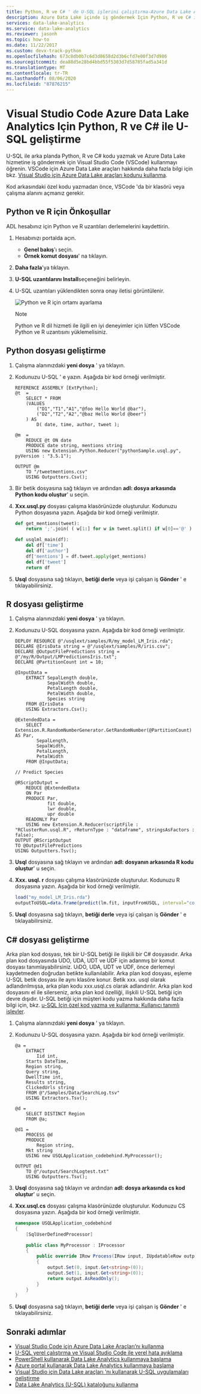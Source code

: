 ```yaml
---
title: Python, R ve C# ' de U-SQL işlerini çalıştırma-Azure Data Lake Analytics
description: Azure Data Lake içinde iş göndermek Için Python, R ve C# ile arkasındaki kodu nasıl kullanacağınızı öğrenin.
services: data-lake-analytics
ms.service: data-lake-analytics
ms.reviewer: jasonh
ms.topic: how-to
ms.date: 11/22/2017
ms.custom: devx-track-python
ms.openlocfilehash: 673c8db0b7c6d3d8658d2d3b6cfd7e00f3d7d986
ms.sourcegitcommit: dea88d5e28bd4bbd55f5303d7d58785fad5a341d
ms.translationtype: MT
ms.contentlocale: tr-TR
ms.lasthandoff: 08/06/2020
ms.locfileid: "87876215"
---
```

# <a name="develop-u-sql-with-python-r-and-c-for-azure-data-lake-analytics-in-visual-studio-code"></a>Visual Studio Code Azure Data Lake Analytics Için Python, R ve C# ile U-SQL geliştirme
U-SQL ile arka planda Python, R ve C# kodu yazmak ve Azure Data Lake hizmetine iş göndermek için Visual Studio Code (VSCode) kullanmayı öğrenin. VSCode için Azure Data Lake araçları hakkında daha fazla bilgi için bkz. [Visual Studio için Azure Data Lake araçları kodunu kullanma](data-lake-analytics-data-lake-tools-for-vscode.md).

Kod arkasındaki özel kodu yazmadan önce, VSCode 'da bir klasörü veya çalışma alanını açmanız gerekir.


## <a name="prerequisites-for-python-and-r"></a>Python ve R için Önkoşullar
ADL hesabınız için Python ve R uzantıları derlemelerini kaydettirin. 
1. Hesabınızı portalda açın.
   - **Genel bakış**'ı seçin. 
   - **Örnek komut dosyası**' na tıklayın.
2. **Daha fazla**'ya tıklayın.
3. **U-SQL uzantılarını Install**seçeneğini belirleyin. 
4. U-SQL uzantıları yüklendikten sonra onay iletisi görüntülenir. 

   ![Python ve R için ortamı ayarlama](./media/data-lake-analytics-data-lake-tools-for-vscode/setup-the-enrionment-for-python-and-r.png)

   > [!Note]
   > Python ve R dil hizmeti ile ilgili en iyi deneyimler için lütfen VSCode Python ve R uzantısını yüklemelisiniz. 

## <a name="develop-python-file"></a>Python dosyası geliştirme
1. Çalışma alanınızdaki **yeni dosya** ' ya tıklayın.
2. Kodunuzu U-SQL ' e yazın. Aşağıda bir kod örneği verilmiştir.
    ```U-SQL
    REFERENCE ASSEMBLY [ExtPython];
    @t  = 
        SELECT * FROM 
        (VALUES
            ("D1","T1","A1","@foo Hello World @bar"),
            ("D2","T2","A2","@baz Hello World @beer")
        ) AS 
            D( date, time, author, tweet );

    @m  =
        REDUCE @t ON date
        PRODUCE date string, mentions string
        USING new Extension.Python.Reducer("pythonSample.usql.py", pyVersion : "3.5.1");

    OUTPUT @m
        TO "/tweetmentions.csv"
        USING Outputters.Csv();
    ```
    
3. Bir betik dosyasına sağ tıklayın ve ardından **adl: dosya arkasında Python kodu oluştur**' u seçin. 
4. **Xxx.usql.py** dosyası çalışma klasörünüzde oluşturulur. Kodunuzu Python dosyasına yazın. Aşağıda bir kod örneği verilmiştir.

    ```Python
    def get_mentions(tweet):
        return ';'.join( ( w[1:] for w in tweet.split() if w[0]=='@' ) )

    def usqlml_main(df):
        del df['time']
        del df['author']
        df['mentions'] = df.tweet.apply(get_mentions)
        del df['tweet']
        return df
    ```
5. **Usql** dosyasına sağ tıklayın, **betiği derle** veya işi çalışan iş **Gönder** ' e tıklayabilirsiniz.

## <a name="develop-r-file"></a>R dosyası geliştirme
1. Çalışma alanınızdaki **yeni dosya** ' ya tıklayın.
2. Kodunuzu U-SQL dosyasına yazın. Aşağıda bir kod örneği verilmiştir.
    ```U-SQL
    DEPLOY RESOURCE @"/usqlext/samples/R/my_model_LM_Iris.rda";
    DECLARE @IrisData string = @"/usqlext/samples/R/iris.csv";
    DECLARE @OutputFilePredictions string = @"/my/R/Output/LMPredictionsIris.txt";
    DECLARE @PartitionCount int = 10;

    @InputData =
        EXTRACT SepalLength double,
                SepalWidth double,
                PetalLength double,
                PetalWidth double,
                Species string
        FROM @IrisData
        USING Extractors.Csv();

    @ExtendedData =
        SELECT Extension.R.RandomNumberGenerator.GetRandomNumber(@PartitionCount) AS Par,
            SepalLength,
            SepalWidth,
            PetalLength,
            PetalWidth
        FROM @InputData;

    // Predict Species

    @RScriptOutput =
        REDUCE @ExtendedData
        ON Par
        PRODUCE Par,
                fit double,
                lwr double,
                upr double
        READONLY Par
        USING new Extension.R.Reducer(scriptFile : "RClusterRun.usql.R", rReturnType : "dataframe", stringsAsFactors : false);
    OUTPUT @RScriptOutput
    TO @OutputFilePredictions
    USING Outputters.Tsv();
    ```
3. **Usql** dosyasına sağ tıklayın ve ardından **adl: dosyanın arkasında R kodu oluştur**' u seçin. 
4. **Xxx. usql. r** dosyası çalışma klasörünüzde oluşturulur. Kodunuzu R dosyasına yazın. Aşağıda bir kod örneği verilmiştir.

    ```R
    load("my_model_LM_Iris.rda")
    outputToUSQL=data.frame(predict(lm.fit, inputFromUSQL, interval="confidence"))
    ```
5. **Usql** dosyasına sağ tıklayın, **betiği derle** veya işi çalışan iş **Gönder** ' e tıklayabilirsiniz.

## <a name="develop-c-file"></a>C# dosyası geliştirme
Arka plan kod dosyası, tek bir U-SQL betiği ile ilişkili bir C# dosyasıdır. Arka plan kod dosyasında UDO, UDA, UDT ve UDF için adanmış bir komut dosyası tanımlayabilirsiniz. UıDO, UDA, UDT ve UDF, önce derlemeyi kaydetmeden doğrudan betikte kullanılabilir. Arka plan kod dosyası, eşleme U-SQL betik dosyası ile aynı klasöre konur. Betik xxx. usql olarak adlandırılmışsa, arka plan kodu xxx.usql.cs olarak adlandırılır. Arka plan kod dosyasını el ile silerseniz, arka plan kod özelliği, ilişkili U-SQL betiği için devre dışıdır. U-SQL betiği için müşteri kodu yazma hakkında daha fazla bilgi için, bkz. [u-SQL Için özel kod yazma ve kullanma: Kullanıcı tanımlı işlevler]( https://blogs.msdn.microsoft.com/visualstudio/2015/10/28/writing-and-using-custom-code-in-u-sql-user-defined-functions/).

1. Çalışma alanınızdaki **yeni dosya** ' ya tıklayın.
2. Kodunuzu U-SQL dosyasına yazın. Aşağıda bir kod örneği verilmiştir.
    ```U-SQL
    @a = 
        EXTRACT 
            Iid int,
        Starts DateTime,
        Region string,
        Query string,
        DwellTime int,
        Results string,
        ClickedUrls string 
        FROM @"/Samples/Data/SearchLog.tsv" 
        USING Extractors.Tsv();

    @d =
        SELECT DISTINCT Region 
        FROM @a;

    @d1 = 
        PROCESS @d
        PRODUCE 
            Region string,
        Mkt string
        USING new USQLApplication_codebehind.MyProcessor();

    OUTPUT @d1 
        TO @"/output/SearchLogtest.txt" 
        USING Outputters.Tsv();
    ```
3. **Usql** dosyasına sağ tıklayın ve ardından **adl: dosya arkasında cs kod oluştur**' u seçin. 
4. **Xxx.usql.cs** dosyası çalışma klasörünüzde oluşturulur. Kodunuzu CS dosyasına yazın. Aşağıda bir kod örneği verilmiştir.

    ```CS
    namespace USQLApplication_codebehind
    {
        [SqlUserDefinedProcessor]

        public class MyProcessor : IProcessor
        {
            public override IRow Process(IRow input, IUpdatableRow output)
            {
                output.Set(0, input.Get<string>(0));
                output.Set(1, input.Get<string>(0));
                return output.AsReadOnly();
            } 
        }
    }
    ```
5. **Usql** dosyasına sağ tıklayın, **betiği derle** veya işi çalışan iş **Gönder** ' e tıklayabilirsiniz.

## <a name="next-steps"></a>Sonraki adımlar
* [Visual Studio Code için Azure Data Lake Araçları’nı kullanma](data-lake-analytics-data-lake-tools-for-vscode.md)
* [U-SQL yerel çalıştırma ve Visual Studio Code ile yerel hata ayıklama](data-lake-tools-for-vscode-local-run-and-debug.md)
* [PowerShell kullanarak Data Lake Analytics kullanmaya başlama](data-lake-analytics-get-started-powershell.md)
* [Azure portal kullanarak Data Lake Analytics kullanmaya başlama](data-lake-analytics-get-started-portal.md)
* [Visual Studio için Data Lake araçları 'nı kullanarak U-SQL uygulamaları geliştirme](data-lake-analytics-data-lake-tools-get-started.md)
* [Data Lake Analytics (U-SQL) kataloğunu kullanma](data-lake-analytics-use-u-sql-catalog.md)
